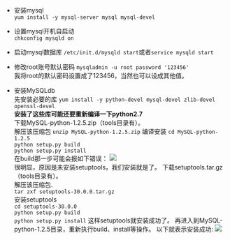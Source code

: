 * 安装mysql  
`yum install -y mysql-server mysql mysql-devel`  
* 设置mysql开机自启动  
`chkconfig mysqld on`
* 启动mysql数据库
`/etc/init.d/mysqld start`或者`service mysqld start`
* 修改root账号默认密码
`mysqladmin -u root password '123456'`  
我将root的默认密码设置成了123456，当然也可以设成其他值。

* 安装MySQLdb  
先安装必要的库
`yum install -y python-devel mysql-devel zlib-devel openssl-devel`  
**安装了这些库可能还要重新编译一下python2.7**  
下载MySQL-python-1.2.5.zip（tools目录有）。  
解压该压缩包
`unzip MySQL-python-1.2.5.zip`
编译安装
`cd MySQL-python-1.2.5`  
`python setup.py build`  
`python setup.py install`  
在build那一步可能会报如下错误：
![](http://ohm24hviv.bkt.clouddn.com/no-setuptools.png)  
很明显，原因是未安装setuptools，我们安装就是了。
下载setuptools.tar.gz（tools目录有）。  
解压该压缩包.  
`tar zxf setuptools-30.0.0.tar.gz`  
安装setuptools  
`cd setuptools-30.0.0`  
`python setup.py build`  
`python setup.py install`
这样setuptools就安装成功了。
再进入到MySQL-python-1.2.5目录，重新执行build、install等操作。
以下就表示安装成功:
![](http://ohm24hviv.bkt.clouddn.com/install-mysqldb-success.png)

